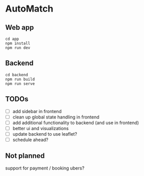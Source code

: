 # AutoMatch

## Web app
```
cd app
npm install
npm run dev
```

## Backend
```
cd backend
npm run build
npm run serve
```

## TODOs

- [ ] add sidebar in frontend
- [ ] clean up global state handling in frontend
- [ ] add additional functionality to backend (and use in frontend)
- [ ] better ui and visualizations
- [ ] update backend to use leaflet?
- [ ] schedule ahead?

## Not planned

support for payment / booking ubers?
